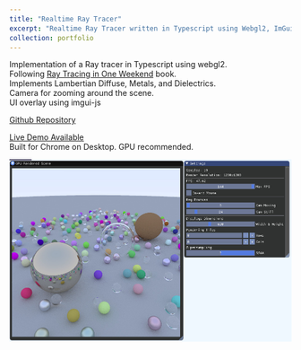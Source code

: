 ```yaml
---
title: "Realtime Ray Tracer"
excerpt: "Realtime Ray Tracer written in Typescript using Webgl2, ImGui.<br/><a href='https://iwanttoeatyo.github.io/ts-raytracer/index.html'>Live Demo Available (Firefox/Chrome on Desktop)</a><br/><img src='/images/rendering/a-2.jpg'  style='max-height:400px;'>"
collection: portfolio
---
```


Implementation of a Ray tracer in Typescript using webgl2.  
Following [Ray Tracing in One Weekend](http://in1weekend.blogspot.com/2016/01/ray-tracing-in-one-weekend.html) book.  
Implements Lambertian Diffuse, Metals, and Dielectrics.  
Camera for zooming around the scene.  
UI overlay using imgui-js

[Github Repository](https://github.com/iwanttoeatyo/ts-raytracer)  

[Live Demo Available](https://iwanttoeatyo.github.io/ts-raytracer/index.html)  
Built for Chrome on Desktop. GPU recommended.

[<img src="/images/rendering/a-2.jpg" alt="Typescript PBR Renderer Demoimage">](https://iwanttoeatyo.github.io/ts-pbr-renderer/index.html)
